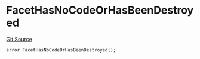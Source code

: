 # FacetHasNoCodeOrHasBeenDestroyed
[Git Source](https://github.com/thrackle-io/aquifi-rules-v1/blob/f3f89426d30f93406f5ff447f7284dbf958844b4/src/client/token/handler/diamond/HandlerDiamond.sol)


```solidity
error FacetHasNoCodeOrHasBeenDestroyed();
```

